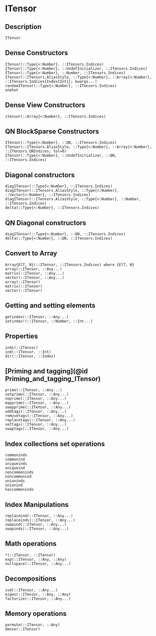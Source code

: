 # ITensor

## Description

```@docs
ITensor
```

## Dense Constructors

```@docs
ITensor(::Type{<:Number}, ::ITensors.Indices)
ITensor(::Type{<:Number}, ::UndefInitializer, ::ITensors.Indices)
ITensor(::Type{<:Number}, ::Number, ::ITensors.Indices)
ITensor(::ITensors.AliasStyle, ::Type{<:Number}, ::Array{<:Number}, ::ITensors.Indices{Index{Int}}; kwargs...)
randomITensor(::Type{<:Number}, ::ITensors.Indices)
onehot
```

## Dense View Constructors

```@docs
itensor(::Array{<:Number}, ::ITensors.Indices)
```

## QN BlockSparse Constructors

```@docs
ITensor(::Type{<:Number}, ::QN, ::ITensors.Indices)
ITensor(::ITensors.AliasStyle, ::Type{<:Number}, ::Array{<:Number}, ::ITensors.QNIndices; tol=0)
ITensor(::Type{<:Number}, ::UndefInitializer, ::QN, ::ITensors.Indices)
```

## Diagonal constructors

```@docs
diagITensor(::Type{<:Number}, ::ITensors.Indices)
diagITensor(::ITensors.AliasStyle, ::Type{<:Number}, ::Vector{<:Number}, ::ITensors.Indices)
diagITensor(::ITensors.AliasStyle, ::Type{<:Number}, ::Number, ::ITensors.Indices)
delta(::Type{<:Number}, ::ITensors.Indices)
```

## QN Diagonal constructors

```@docs
diagITensor(::Type{<:Number}, ::QN, ::ITensors.Indices)
delta(::Type{<:Number}, ::QN, ::ITensors.Indices)
```

## Convert to Array

```@docs
Array{ElT, N}(::ITensor, ::ITensors.Indices) where {ElT, N}
array(::ITensor, ::Any...)
matrix(::ITensor, ::Any...)
vector(::ITensor, ::Any...)
array(::ITensor)
matrix(::ITensor)
vector(::ITensor)
```

## Getting and setting elements

```@docs
getindex(::ITensor, ::Any...)
setindex!(::ITensor, ::Number, ::Int...)
```

## Properties

```@docs
inds(::ITensor)
ind(::ITensor, ::Int)
dir(::ITensor, ::Index)
```

## [Priming and tagging](@id Priming_and_tagging_ITensor)

```@docs
prime(::ITensor, ::Any...)
setprime(::ITensor, ::Any...)
noprime(::ITensor, ::Any...)
mapprime(::ITensor, ::Any...)
swapprime(::ITensor, ::Any...)
addtags(::ITensor, ::Any...)
removetags(::ITensor, ::Any...)
replacetags(::ITensor, ::Any...)
settags(::ITensor, ::Any...)
swaptags(::ITensor, ::Any...)
```

## Index collections set operations

```@docs
commoninds
commonind
uniqueinds
uniqueind
noncommoninds
noncommonind
unioninds
unionind
hascommoninds
```

## Index Manipulations

```@docs
replaceind(::ITensor, ::Any...)
replaceinds(::ITensor, ::Any...)
swapind(::ITensor, ::Any...)
swapinds(::ITensor, ::Any...)
```

## Math operations

```@docs
*(::ITensor, ::ITensor)
exp(::ITensor, ::Any, ::Any)
nullspace(::ITensor, ::Any...)
```

## Decompositions
```@docs
svd(::ITensor, ::Any...)
eigen(::ITensor, ::Any, ::Any)
factorize(::ITensor, ::Any...)
```

## Memory operations

```@docs
permute(::ITensor, ::Any)
dense(::ITensor)
```

